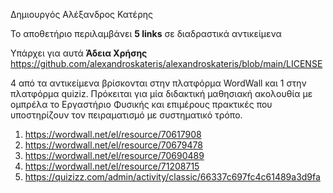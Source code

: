 Δημιουργός Αλέξανδρος Κατέρης

Το αποθετήριο περιλαμβάνει **5 links** σε διαδραστικά αντικείμενα



Υπάρχει για αυτά **Άδεια Χρήσης** https://github.com/alexandroskateris/alexandroskateris/blob/main/LICENSE

4 από τα αντικείμενα βρίσκονται στην πλατφόρμα WordWall και 1 στην πλατφόρμα quiziz. Πρόκειται για μία διδακτική μαθησιακή ακολουθία με ομπρέλα το Εργαστήριο Φυσικής και επιμέρους πρακτικές που υποστηρίζουν τον πειραματισμό με συστηματικό τρόπο.

1.	https://wordwall.net/el/resource/70617908
2.	https://wordwall.net/el/resource/70679478
3.	https://wordwall.net/el/resource/70690489
4.	https://wordwall.net/el/resource/71208715
5.	https://quizizz.com/admin/activity/classic/66337c697fc4c61489a3d9fa




<!---
alexandroskateris/alexandroskateris is a ✨ special ✨ repository because its `README.md` (this file) appears on your GitHub profile.
You can click the Preview link to take a look at your changes.
--->
